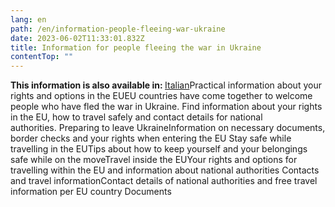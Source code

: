 ```yaml
---
lang: en
path: /en/information-people-fleeing-war-ukraine
date: 2023-06-02T11:33:01.832Z
title: Information for people fleeing the war in Ukraine
contentTop: ""
---
```

<p><strong>This information is also available in: </strong><a href="it/information-people-fleeing-war-ukraine">Italian</a><ecl-text tag="h2" theme="ec" is-bold="false" level="2" size="m" slot="">Practical information about your rights and options in the EU</ecl-text><ecl-text tag="p" theme="ec" is-bold="false" level="2" size="m" slot="">EU countries have come together to welcome people who have fled the war in Ukraine. Find information about your rights in the EU, how to travel safely and contact details for national authorities.</ecl-text><ecl-spacing breakpoint="" direction="b" value="l" outer="true" inner="false">&nbsp;</ecl-spacing><ecl-grid columns="12" breakpoint="" row="true" container=""><ecl-grid columns="6" breakpoint="l" row="false" container="false"><ecl-content-item theme="ec" style-class="" image-position="left" image-size="medium"><ecl-picture theme="ec" slot="picture" style-class="" image-alt="" image="https://eu-solidarity-ukraine.ec.europa.eu/sites/default/files/styles/oe_theme_ratio_3_2_medium/public/2022-10/Ukrainians%20leaving%20the%20country.jpg?itok=rfPMYBGM" img-class=""><source media="(min-width: 480px)" type="image/jpg" srcset="https://eu-solidarity-ukraine.ec.europa.eu/sites/default/files/styles/oe_theme_ratio_3_2_medium/public/2022-10/Ukrainians%20leaving%20the%20country.jpg?itok=rfPMYBGM"></ecl-picture><ecl-content-block theme="ec" slot="content-block" style-class="" has-description="true" has-title="true" has-labels="false" has-links="false" has-lists="false" meta-primary="" meta-secondary=""><ecl-link theme="ec" slot="title" style-class="" variant="standalone" path="/example.html" title-attr="Title attribute" external="false">Preparing to leave Ukraine</ecl-link><ecl-text tag="p" theme="ec" is-bold="false" level="2" size="m" slot="description">Information on necessary documents, border checks and your rights when entering the EU</ecl-text></ecl-content-block></ecl-content-item><ecl-spacing breakpoint="" direction="b" value="l" outer="true" inner="false">&nbsp;</ecl-spacing><ecl-content-item theme="ec" style-class="" image-position="left" image-size="medium"><ecl-picture theme="ec" slot="picture" style-class="" image-alt="" image="https://eu-solidarity-ukraine.ec.europa.eu/sites/default/files/styles/oe_theme_ratio_3_2_medium/public/2022-10/Ukrainian%20girl%20in%20train%20station.jpg?itok=247-jLx-" img-class=""><source media="(min-width: 480px)" type="image/jpg" srcset="https://eu-solidarity-ukraine.ec.europa.eu/sites/default/files/styles/oe_theme_ratio_3_2_medium/public/2022-10/Ukrainian%20girl%20in%20train%20station.jpg?itok=247-jLx-"></ecl-picture><ecl-content-block theme="ec" slot="content-block" style-class="" has-description="true" has-title="true" has-labels="false" has-links="false" has-lists="false" meta-primary="" meta-secondary=""><ecl-link theme="ec" slot="title" style-class="" variant="standalone" path="/example.html" title-attr="Title attribute" external="false">Stay safe while travelling in the EU</ecl-link><ecl-text tag="p" theme="ec" is-bold="false" level="2" size="m" slot="description">Tips about how to keep yourself and your belongings safe while on the move</ecl-text></ecl-content-block></ecl-content-item></ecl-grid><ecl-grid columns="6" breakpoint="l" row="false" container="false"><ecl-content-item theme="ec" style-class="" image-position="left" image-size="medium"><ecl-picture theme="ec" slot="picture" style-class="" image-alt="" image="https://eu-solidarity-ukraine.ec.europa.eu/sites/default/files/styles/oe_theme_ratio_3_2_medium/public/2022-10/travel%20inside%20EU.jpg?itok=xkKk9l2g" img-class=""><source media="(min-width: 480px)" type="image/jpg" srcset="https://eu-solidarity-ukraine.ec.europa.eu/sites/default/files/styles/oe_theme_ratio_3_2_medium/public/2022-10/travel%20inside%20EU.jpg?itok=xkKk9l2g"></ecl-picture><ecl-content-block theme="ec" slot="content-block" style-class="" has-description="true" has-title="true" has-labels="false" has-links="false" has-lists="false" meta-primary="" meta-secondary=""><ecl-link theme="ec" slot="title" style-class="" variant="standalone" path="/example.html" title-attr="Title attribute" external="false">Travel inside the EU</ecl-link><ecl-text tag="p" theme="ec" is-bold="false" level="2" size="m" slot="description">Your rights and options for travelling within the EU and information about national authorities</ecl-text></ecl-content-block></ecl-content-item><ecl-spacing breakpoint="" direction="b" value="l" outer="true" inner="false">&nbsp;</ecl-spacing><ecl-content-item theme="ec" style-class="" image-position="left" image-size="medium"><ecl-picture theme="ec" slot="picture" style-class="" image-alt="" image="https://eu-solidarity-ukraine.ec.europa.eu/sites/default/files/styles/oe_theme_ratio_3_2_medium/public/2022-10/Contact%20EU.jpg?itok=3qwWK4zB" img-class=""><source media="(min-width: 480px)" type="image/jpg" srcset="https://eu-solidarity-ukraine.ec.europa.eu/sites/default/files/styles/oe_theme_ratio_3_2_medium/public/2022-10/Contact%20EU.jpg?itok=3qwWK4zB"></ecl-picture><ecl-content-block theme="ec" slot="content-block" style-class="" has-description="true" has-title="true" has-labels="false" has-links="false" has-lists="false" meta-primary="" meta-secondary=""><ecl-link theme="ec" slot="title" style-class="" variant="standalone" path="/example.html" title-attr="Title attribute" external="false">Contacts and travel information</ecl-link><ecl-text tag="p" theme="ec" is-bold="false" level="2" size="m" slot="description">Contact details of national authorities and free travel information per EU country</ecl-text></ecl-content-block></ecl-content-item></ecl-grid></ecl-grid><ecl-spacing breakpoint="" direction="b" value="l" outer="true" inner="false">&nbsp;</ecl-spacing><ecl-text tag="h2" theme="ec" is-bold="true" level="2" size="m" slot="">Documents</ecl-text><ecl-file theme="ec" style-class="" variant="default" image-alt="" image="" ecl-script="false" download-label="Download" meta="(239.5 kb - PDF)" description="" aria-label="Aria label" download-link="/example.html" file-title="EU stands with Ukraine: Information for people fleeing Russia's invasion of Ukraine" detail-meta="[&quot;19 APRIL 2022&quot;]" language="English" labels="" taxonomies="" taxonomies-label="">&nbsp;</ecl-file></p>